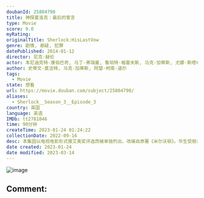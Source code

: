 ```yaml
---
doubanId: 25804790
title: 神探夏洛克：最后的誓言
type: Movie
score: 9.0
myRating: 
originalTitle: Sherlock:HisLastVow
genre: 剧情, 悬疑, 犯罪
datePublished: 2014-01-12
director: 尼克·赫伦
actor: 本尼迪克特·康伯巴奇, 马丁·弗瑞曼, 鲁珀特·格雷夫斯, 马克·加蒂斯, 尤娜·斯塔布斯, 拉斯·米克尔森, 安德鲁·斯科特, 露易丝·布瑞丽, 阿曼达·阿宾顿, 乔纳森·阿里斯, 琳赛·邓肯, 亚斯明·阿克拉姆, 汤姆·布鲁克, 婉妲·泛森, 蒂莫西·卡尔顿, 卡尔文·德姆巴, 西蒙·坤茨, 艾伦·邦德巴, undefined
author: 史蒂文·莫法特, 马克·加蒂斯, 阿瑟·柯南·道尔
tags:
  - Movie
state: 想看
url: https://movie.douban.com/subject/25804790/
aliases:
  - Sherlock__Season_3__Episode_3
country: 英国
language: 英语
IMDb: tt2781046
time: 90分钟
createTime: 2023-01-24 01:24:22
collectionDate: 2022-09-16
desc: 本集因以电视电影形式报艾美奖评选而被单独列出，改编自原著《米尔沃顿》。华生受朋友请求来到一个年轻人吸毒聚集地，没想到在这里居然遇到夏洛克。华生把夏洛克带回贝克街，惊讶的发现夏洛克有了女友，这位女友正是...
date created: 2023-01-24
date modified: 2023-03-14
---
```


![image](p2164957248.jpg)

Comment:
---
